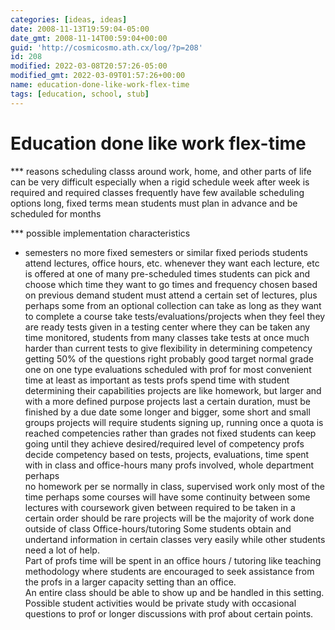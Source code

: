 ```yaml
---
categories: [ideas, ideas]
date: 2008-11-13T19:59:04-05:00
date_gmt: 2008-11-14T00:59:04+00:00
guid: 'http://cosmicosmo.ath.cx/log/?p=208'
id: 208
modified: 2022-03-08T20:57:26-05:00
modified_gmt: 2022-03-09T01:57:26+00:00
name: education-done-like-work-flex-time
tags: [education, school, stub]
---
```


Education done like work flex-time
==================================

*** reasons
	scheduling classs around work, home, and other parts of life can be very difficult
		especially when a rigid schedule week after week is required and
		required classes frequently have few available scheduling options
		long, fixed terms mean students must plan in advance and be scheduled for months

*** possible implementation characteristics
* semesters
no more fixed semesters or similar fixed periods
students attend lectures, office hours, etc. whenever they want
	each lecture, etc is offered at one of many pre-scheduled times
		students can pick and choose which time they want to go
		times and frequency chosen based on previous demand
student must attend a certain set of lectures, plus perhaps some from an optional collection
can take as long as they want to complete a course
take tests/evaluations/projects when they feel they are ready
	tests given in a testing center where they can be taken any time
		monitored, students from many classes take tests at once
		much harder than current tests to give flexibility in determining competency
			getting 50% of the questions right probably good target normal grade
	one on one type evaluations scheduled with prof for most convenient time
		at least as important as tests
		profs spend time with student determining their capabilities
	projects are like homework, but larger and with a more defined purpose
		projects last a certain duration, must be finished by a due date
			some longer and bigger, some short and small
		groups projects will require students signing up, running once a quota is reached
competencies rather than grades
	not fixed
		students can keep going until they achieve desired/required level of competency
	profs decide competency based on tests, projects, evaluations, time spent with in class and office-hours
	many profs involved, whole department perhaps		
no homework per se normally
	in class, supervised work only most of the time
	perhaps some courses will have some continuity between some lectures with coursework given between
		required to be taken in a certain order
		should be rare
	projects will be the majority of work done outside of class
Office-hours/tutoring
	Some students obtain and undertand information in certain classes very easily while other students need a lot of help.  
	Part of profs time will be spent in an office hours / tutoring like teaching methodology where students are encouraged to seek assistance from the profs
		in a larger capacity setting than an office.  
			An entire class should be able to show up and be handled in this setting.  
	Possible student activities would be private study with occasional questions to prof or longer discussions with prof about certain points.
